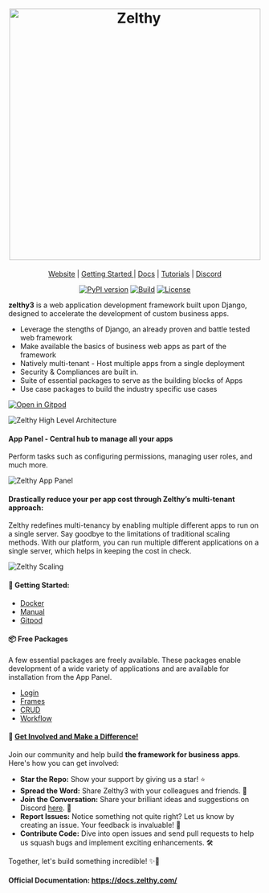 <h1 align="center">
    <a href="https://www.zelthy.com/framework?referer=zelthy3-repo-landing"> 
    <img src="https://zelthy-dev-static.s3.ap-south-1.amazonaws.com/framework_banner.png" alt="Zelthy" height="500px">
    </a>
</h1>

<p align="center">
  <a href="https://www.zelthy.com/framework">Website</a> |
  <a href="https://docs.zelthy.com/docs/category/getting-started">Getting Started </a>|
  <a href="https://docs.zelthy.com/">Docs</a> |
  <a href="https://www.youtube.com/@Zelthy-dev">Tutorials</a> |
  <a href="https://discord.gg/qgbxfWeC">Discord</a>
</p>

<p align="center">
  <a href="#">
        <img alt="PyPI version" src="https://badge.fury.io/py/zelthy3.svg"></a> 
  <a href="#">
      <img alt="Build" src="https://img.shields.io/github/actions/workflow/status/Healthlane-Technologies/zelthy3/docs.yml?branch=main"></a> 
  <a href="https://opensource.org/licenses/Apache-2.0">
      <img alt="License" src="https://img.shields.io/badge/License-Apache_2.0-blue.svg"> </a>
</p>


**zelthy3** is a web application development framework built upon Django, designed to accelerate the development of custom business apps.


- Leverage the stengths of Django, an already proven and battle tested web framework
- Make available the basics of business web apps as part of the framework
- Natively multi-tenant - Host multiple apps from a single deployment
- Security & Compliances are built in.
- Suite of essential packages to serve as the building blocks of Apps
- Use case packages to build the industry specific use cases

[![Open in Gitpod](https://gitpod.io/button/open-in-gitpod.svg)](https://gitpod.io/#https://github.com/Healthlane-Technologies/zelthy3-gitpod-sandbox-official/)

![Zelthy High Level Architecture](https://docs.zelthy.com/assets/images/Architecture_Diagram-e6eb1b24fca0554edca1110a7de26449.png)

#### App Panel - Central hub to manage all your apps
Perform tasks such as configuring permissions, managing user roles, and much more. 

![Zelthy App Panel](https://github.com/Healthlane-Technologies/zelthy3/assets/22682748/b593a821-ec1d-4082-a590-e5ed52cb0c28)

#### Drastically reduce your per app cost through Zelthy’s multi-tenant approach:

Zelthy redefines multi-tenancy by enabling multiple different apps to run on a single server. Say goodbye to the limitations of traditional scaling methods. With our platform, you can run multiple different applications on a single server, which helps in keeping the cost in check.

![Zelthy Scaling](https://zelthy-initium-production-static.s3.amazonaws.com/static/zelthymain/react-images/cost-effective-scaling.svg)


####  🚀 Getting Started:
- [Docker](https://docs.zelthy.com/docs/documentation/getting-started/installing-zelthy/docker)
- [Manual](https://docs.zelthy.com/docs/documentation/getting-started/installing-zelthy/manual)
- [Gitpod](https://docs.zelthy.com/docs/documentation/getting-started/installing-zelthy/gitpod)

#### 📦 Free Packages
A few essential packages are freely available. These packages enable development of a wide variety of applications and are available for installation from the App Panel.  
- [Login](https://docs.zelthy.com/login)
- [Frames](https://docs.zelthy.com/frame)
- [CRUD](https://docs.zelthy.com/crud)
- [Workflow](https://docs.zelthy.com/workflow)


#### 🌟 [Get Involved and Make a Difference!](https://discord.gg/qgbxfWeC)

Join our community and help build **the framework for business apps**. Here's how you can get involved:

- **Star the Repo:** Show your support by giving us a star! ⭐️
- **Spread the Word:** Share Zelthy3 with your colleagues and friends. 📣
- **Join the Conversation:** Share your brilliant ideas and suggestions on Discord [here](https://discord.gg/qgbxfWeC). 💬
- **Report Issues:** Notice something not quite right? Let us know by creating an issue. Your feedback is invaluable! 🐛
- **Contribute Code:** Dive into open issues and send pull requests to help us squash bugs and implement exciting enhancements. 🛠️

Together, let's build something incredible! ✨🚀



#### Official Documentation: https://docs.zelthy.com/





